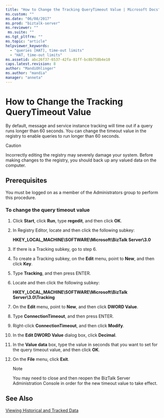 ```yaml
---
title: "How to Change the Tracking QueryTimeout Value | Microsoft Docs"
ms.custom: ""
ms.date: "06/08/2017"
ms.prod: "biztalk-server"
ms.reviewer: ""
 ms.suite: ""
ms.tgt_pltfrm: ""
ms.topic: "article"
helpviewer_keywords: 
  - "queries [HAT], time-out limits"
  - "HAT, time-out limits"
ms.assetid: abc26f37-6537-42fa-81ff-bc8b758b4e10
caps.latest.revision: 8
author: "MandiOhlinger"
ms.author: "mandia"
manager: "anneta"
---
```

# How to Change the Tracking QueryTimeout Value
By default, message and service instance tracking will time out if a query runs longer than 60 seconds. You can change the timeout value in the registry to enable queries to run longer than 60 seconds.  
  
> [!CAUTION]
>  Incorrectly editing the registry may severely damage your system. Before making changes to the registry, you should back up any valued data on the computer.  
  
## Prerequisites  
 You must be logged on as a member of the Administrators group to perform this procedure.  
  
### To change the query timeout value  
  
1.  Click **Start**, click **Run**, type **regedit**, and then click **OK**.  
  
2.  In Registry Editor, locate and then click the following subkey:  
  
     **HKEY_LOCAL_MACHINE\SOFTWARE\Microsoft\BizTalk Server\3.0**  
  
3.  If there is a Tracking subkey, go to step 6.  
  
4.  To create a Tracking subkey, on the **Edit** menu, point to **New**, and then click **Key**.  
  
5.  Type **Tracking**, and then press ENTER.  
  
6.  Locate and then click the following subkey:  
  
     **HKEY_LOCAL_MACHINE\SOFTWARE\Microsoft\BizTalk Server\3.0\Tracking**  
  
7.  On the **Edit** menu, point to **New**, and then click **DWORD Value**.  
  
8.  Type **ConnectionTimeout**, and then press ENTER.  
  
9. Right-click **ConnectionTimeout**, and then click **Modify**.  
  
10. In the **Edit DWORD Value** dialog box, click **Decimal**.  
  
11. In the **Value data** box, type the value in seconds that you want to set for the query timeout value, and then click **OK**.  
  
12. On the **File** menu, click **Exit**.  
  
    > [!NOTE]
    >  You may need to close and then reopen the BizTalk Server Administration Console in order for the new timeout value to take effect.  
  
## See Also  
 [Viewing Historical and Tracked Data](../core/viewing-historical-and-tracked-data.md)